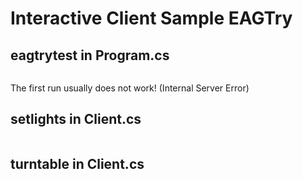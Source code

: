 # Interactive Client Sample EAGTry

## eagtrytest in Program.cs

```cs --source-file ./Program.cs --project ./EAGTry.csproj --region eagtrytest
```
The first run usually does not work! (Internal Server Error)

## setlights in Client.cs

```cs --source-file ./Client.cs --project ./EAGTry.csproj --region setlights
```
## turntable in Client.cs

```cs --source-file ./Client.cs --project ./EAGTry.csproj --region turntable
```

